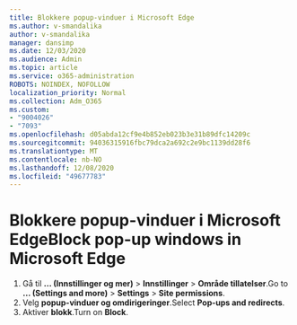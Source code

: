 ```yaml
---
title: Blokkere popup-vinduer i Microsoft Edge
ms.author: v-smandalika
author: v-smandalika
manager: dansimp
ms.date: 12/03/2020
ms.audience: Admin
ms.topic: article
ms.service: o365-administration
ROBOTS: NOINDEX, NOFOLLOW
localization_priority: Normal
ms.collection: Adm_O365
ms.custom:
- "9004026"
- "7093"
ms.openlocfilehash: d05abda12cf9e4b852eb023b3e31b89dfc14209c
ms.sourcegitcommit: 94036315916fbc79dca2a692c2e9bc1139dd28f6
ms.translationtype: MT
ms.contentlocale: nb-NO
ms.lasthandoff: 12/08/2020
ms.locfileid: "49677783"
---
```

# <a name="block-pop-up-windows-in-microsoft-edge"></a><span data-ttu-id="92dfe-102">Blokkere popup-vinduer i Microsoft Edge</span><span class="sxs-lookup"><span data-stu-id="92dfe-102">Block pop-up windows in Microsoft Edge</span></span>

1. <span data-ttu-id="92dfe-103">Gå til **... (Innstillinger og mer)**  >  **Innstillinger**  >  **Område tillatelser**.</span><span class="sxs-lookup"><span data-stu-id="92dfe-103">Go to **... (Settings and more)** > **Settings** > **Site permissions**.</span></span>
2. <span data-ttu-id="92dfe-104">Velg **popup-vinduer og omdirigeringer**.</span><span class="sxs-lookup"><span data-stu-id="92dfe-104">Select **Pop-ups and redirects**.</span></span>
3. <span data-ttu-id="92dfe-105">Aktiver **blokk**.</span><span class="sxs-lookup"><span data-stu-id="92dfe-105">Turn on **Block**.</span></span>
